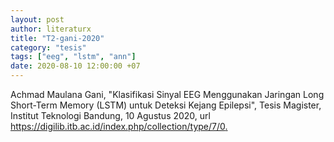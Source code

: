```yaml
---
layout: post
author: literaturx
title: "T2-gani-2020"
category: "tesis"
tags: ["eeg", "lstm", "ann"]
date: 2020-08-10 12:00:00 +07
---
```


Achmad Maulana Gani, "Klasifikasi Sinyal EEG Menggunakan Jaringan Long Short-Term Memory (LSTM) untuk Deteksi Kejang Epilepsi", Tesis Magister, Institut Teknologi Bandung, 10 Agustus 2020, url <https://digilib.itb.ac.id/index.php/collection/type/7/0>[.](https://drive.google.com/file/d/1wo1LCH1FgNYZr4XZhjfB9206xSUV_8cf/view?usp=sharing)
